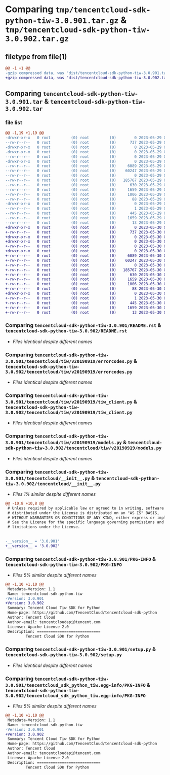 # Comparing `tmp/tencentcloud-sdk-python-tiw-3.0.901.tar.gz` & `tmp/tencentcloud-sdk-python-tiw-3.0.902.tar.gz`

## filetype from file(1)

```diff
@@ -1 +1 @@
-gzip compressed data, was "dist/tencentcloud-sdk-python-tiw-3.0.901.tar", last modified: Mon May 29 02:39:15 2023, max compression
+gzip compressed data, was "dist/tencentcloud-sdk-python-tiw-3.0.902.tar", last modified: Tue May 30 00:35:08 2023, max compression
```

## Comparing `tencentcloud-sdk-python-tiw-3.0.901.tar` & `tencentcloud-sdk-python-tiw-3.0.902.tar`

### file list

```diff
@@ -1,19 +1,19 @@
-drwxr-xr-x   0 root         (0) root         (0)        0 2023-05-29 02:39:15.000000 tencentcloud-sdk-python-tiw-3.0.901/
--rw-r--r--   0 root         (0) root         (0)      737 2023-05-29 02:39:15.000000 tencentcloud-sdk-python-tiw-3.0.901/README.rst
-drwxr-xr-x   0 root         (0) root         (0)        0 2023-05-29 02:39:15.000000 tencentcloud-sdk-python-tiw-3.0.901/tencentcloud/
-drwxr-xr-x   0 root         (0) root         (0)        0 2023-05-29 02:39:15.000000 tencentcloud-sdk-python-tiw-3.0.901/tencentcloud/tiw/
--rw-r--r--   0 root         (0) root         (0)        0 2023-05-29 02:39:15.000000 tencentcloud-sdk-python-tiw-3.0.901/tencentcloud/tiw/__init__.py
-drwxr-xr-x   0 root         (0) root         (0)        0 2023-05-29 02:39:15.000000 tencentcloud-sdk-python-tiw-3.0.901/tencentcloud/tiw/v20190919/
--rw-r--r--   0 root         (0) root         (0)     6089 2023-05-29 02:39:15.000000 tencentcloud-sdk-python-tiw-3.0.901/tencentcloud/tiw/v20190919/errorcodes.py
--rw-r--r--   0 root         (0) root         (0)    60247 2023-05-29 02:39:15.000000 tencentcloud-sdk-python-tiw-3.0.901/tencentcloud/tiw/v20190919/tiw_client.py
--rw-r--r--   0 root         (0) root         (0)        0 2023-05-29 02:39:15.000000 tencentcloud-sdk-python-tiw-3.0.901/tencentcloud/tiw/v20190919/__init__.py
--rw-r--r--   0 root         (0) root         (0)   185767 2023-05-29 02:39:15.000000 tencentcloud-sdk-python-tiw-3.0.901/tencentcloud/tiw/v20190919/models.py
--rw-r--r--   0 root         (0) root         (0)      630 2023-05-29 02:39:15.000000 tencentcloud-sdk-python-tiw-3.0.901/tencentcloud/__init__.py
--rw-r--r--   0 root         (0) root         (0)     1659 2023-05-29 02:39:15.000000 tencentcloud-sdk-python-tiw-3.0.901/PKG-INFO
--rw-r--r--   0 root         (0) root         (0)     1006 2023-05-29 02:39:15.000000 tencentcloud-sdk-python-tiw-3.0.901/setup.py
--rw-r--r--   0 root         (0) root         (0)       88 2023-05-29 02:39:15.000000 tencentcloud-sdk-python-tiw-3.0.901/setup.cfg
-drwxr-xr-x   0 root         (0) root         (0)        0 2023-05-29 02:39:15.000000 tencentcloud-sdk-python-tiw-3.0.901/tencentcloud_sdk_python_tiw.egg-info/
--rw-r--r--   0 root         (0) root         (0)        1 2023-05-29 02:39:15.000000 tencentcloud-sdk-python-tiw-3.0.901/tencentcloud_sdk_python_tiw.egg-info/dependency_links.txt
--rw-r--r--   0 root         (0) root         (0)      445 2023-05-29 02:39:15.000000 tencentcloud-sdk-python-tiw-3.0.901/tencentcloud_sdk_python_tiw.egg-info/SOURCES.txt
--rw-r--r--   0 root         (0) root         (0)     1659 2023-05-29 02:39:15.000000 tencentcloud-sdk-python-tiw-3.0.901/tencentcloud_sdk_python_tiw.egg-info/PKG-INFO
--rw-r--r--   0 root         (0) root         (0)       13 2023-05-29 02:39:15.000000 tencentcloud-sdk-python-tiw-3.0.901/tencentcloud_sdk_python_tiw.egg-info/top_level.txt
+drwxr-xr-x   0 root         (0) root         (0)        0 2023-05-30 00:35:08.000000 tencentcloud-sdk-python-tiw-3.0.902/
+-rw-r--r--   0 root         (0) root         (0)      737 2023-05-30 00:35:08.000000 tencentcloud-sdk-python-tiw-3.0.902/README.rst
+drwxr-xr-x   0 root         (0) root         (0)        0 2023-05-30 00:35:08.000000 tencentcloud-sdk-python-tiw-3.0.902/tencentcloud/
+drwxr-xr-x   0 root         (0) root         (0)        0 2023-05-30 00:35:08.000000 tencentcloud-sdk-python-tiw-3.0.902/tencentcloud/tiw/
+-rw-r--r--   0 root         (0) root         (0)        0 2023-05-30 00:35:08.000000 tencentcloud-sdk-python-tiw-3.0.902/tencentcloud/tiw/__init__.py
+drwxr-xr-x   0 root         (0) root         (0)        0 2023-05-30 00:35:08.000000 tencentcloud-sdk-python-tiw-3.0.902/tencentcloud/tiw/v20190919/
+-rw-r--r--   0 root         (0) root         (0)     6089 2023-05-30 00:35:08.000000 tencentcloud-sdk-python-tiw-3.0.902/tencentcloud/tiw/v20190919/errorcodes.py
+-rw-r--r--   0 root         (0) root         (0)    60247 2023-05-30 00:35:08.000000 tencentcloud-sdk-python-tiw-3.0.902/tencentcloud/tiw/v20190919/tiw_client.py
+-rw-r--r--   0 root         (0) root         (0)        0 2023-05-30 00:35:08.000000 tencentcloud-sdk-python-tiw-3.0.902/tencentcloud/tiw/v20190919/__init__.py
+-rw-r--r--   0 root         (0) root         (0)   185767 2023-05-30 00:35:08.000000 tencentcloud-sdk-python-tiw-3.0.902/tencentcloud/tiw/v20190919/models.py
+-rw-r--r--   0 root         (0) root         (0)      630 2023-05-30 00:35:08.000000 tencentcloud-sdk-python-tiw-3.0.902/tencentcloud/__init__.py
+-rw-r--r--   0 root         (0) root         (0)     1659 2023-05-30 00:35:08.000000 tencentcloud-sdk-python-tiw-3.0.902/PKG-INFO
+-rw-r--r--   0 root         (0) root         (0)     1006 2023-05-30 00:35:08.000000 tencentcloud-sdk-python-tiw-3.0.902/setup.py
+-rw-r--r--   0 root         (0) root         (0)       88 2023-05-30 00:35:08.000000 tencentcloud-sdk-python-tiw-3.0.902/setup.cfg
+drwxr-xr-x   0 root         (0) root         (0)        0 2023-05-30 00:35:08.000000 tencentcloud-sdk-python-tiw-3.0.902/tencentcloud_sdk_python_tiw.egg-info/
+-rw-r--r--   0 root         (0) root         (0)        1 2023-05-30 00:35:08.000000 tencentcloud-sdk-python-tiw-3.0.902/tencentcloud_sdk_python_tiw.egg-info/dependency_links.txt
+-rw-r--r--   0 root         (0) root         (0)      445 2023-05-30 00:35:08.000000 tencentcloud-sdk-python-tiw-3.0.902/tencentcloud_sdk_python_tiw.egg-info/SOURCES.txt
+-rw-r--r--   0 root         (0) root         (0)     1659 2023-05-30 00:35:08.000000 tencentcloud-sdk-python-tiw-3.0.902/tencentcloud_sdk_python_tiw.egg-info/PKG-INFO
+-rw-r--r--   0 root         (0) root         (0)       13 2023-05-30 00:35:08.000000 tencentcloud-sdk-python-tiw-3.0.902/tencentcloud_sdk_python_tiw.egg-info/top_level.txt
```

### Comparing `tencentcloud-sdk-python-tiw-3.0.901/README.rst` & `tencentcloud-sdk-python-tiw-3.0.902/README.rst`

 * *Files identical despite different names*

### Comparing `tencentcloud-sdk-python-tiw-3.0.901/tencentcloud/tiw/v20190919/errorcodes.py` & `tencentcloud-sdk-python-tiw-3.0.902/tencentcloud/tiw/v20190919/errorcodes.py`

 * *Files identical despite different names*

### Comparing `tencentcloud-sdk-python-tiw-3.0.901/tencentcloud/tiw/v20190919/tiw_client.py` & `tencentcloud-sdk-python-tiw-3.0.902/tencentcloud/tiw/v20190919/tiw_client.py`

 * *Files identical despite different names*

### Comparing `tencentcloud-sdk-python-tiw-3.0.901/tencentcloud/tiw/v20190919/models.py` & `tencentcloud-sdk-python-tiw-3.0.902/tencentcloud/tiw/v20190919/models.py`

 * *Files identical despite different names*

### Comparing `tencentcloud-sdk-python-tiw-3.0.901/tencentcloud/__init__.py` & `tencentcloud-sdk-python-tiw-3.0.902/tencentcloud/__init__.py`

 * *Files 1% similar despite different names*

```diff
@@ -10,8 +10,8 @@
 # Unless required by applicable law or agreed to in writing, software
 # distributed under the License is distributed on an "AS IS" BASIS,
 # WITHOUT WARRANTIES OR CONDITIONS OF ANY KIND, either express or implied.
 # See the License for the specific language governing permissions and
 # limitations under the License.
 
 
-__version__ = '3.0.901'
+__version__ = '3.0.902'
```

### Comparing `tencentcloud-sdk-python-tiw-3.0.901/PKG-INFO` & `tencentcloud-sdk-python-tiw-3.0.902/PKG-INFO`

 * *Files 5% similar despite different names*

```diff
@@ -1,10 +1,10 @@
 Metadata-Version: 1.1
 Name: tencentcloud-sdk-python-tiw
-Version: 3.0.901
+Version: 3.0.902
 Summary: Tencent Cloud Tiw SDK for Python
 Home-page: https://github.com/TencentCloud/tencentcloud-sdk-python
 Author: Tencent Cloud
 Author-email: tencentcloudapi@tencent.com
 License: Apache License 2.0
 Description: ============================
         Tencent Cloud SDK for Python
```

### Comparing `tencentcloud-sdk-python-tiw-3.0.901/setup.py` & `tencentcloud-sdk-python-tiw-3.0.902/setup.py`

 * *Files identical despite different names*

### Comparing `tencentcloud-sdk-python-tiw-3.0.901/tencentcloud_sdk_python_tiw.egg-info/PKG-INFO` & `tencentcloud-sdk-python-tiw-3.0.902/tencentcloud_sdk_python_tiw.egg-info/PKG-INFO`

 * *Files 5% similar despite different names*

```diff
@@ -1,10 +1,10 @@
 Metadata-Version: 1.1
 Name: tencentcloud-sdk-python-tiw
-Version: 3.0.901
+Version: 3.0.902
 Summary: Tencent Cloud Tiw SDK for Python
 Home-page: https://github.com/TencentCloud/tencentcloud-sdk-python
 Author: Tencent Cloud
 Author-email: tencentcloudapi@tencent.com
 License: Apache License 2.0
 Description: ============================
         Tencent Cloud SDK for Python
```

